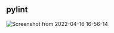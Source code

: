 ## pylint
![Screenshot from 2022-04-16 16-56-14](https://user-images.githubusercontent.com/98843684/163673208-b1463751-9bcf-4e44-9e7e-434bfd262925.png)

